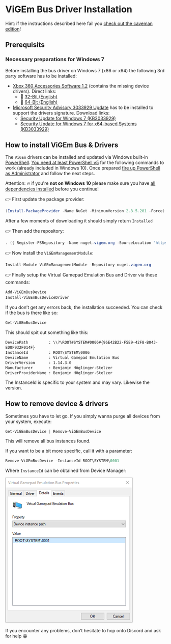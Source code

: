 # ViGEm Bus Driver Installation

Hint: if the instructions described here fail you [check out the caveman edition](vigem-bus-driver-installation-caveman-edition.md)!

## Prerequisits

### Necessary preparations for Windows 7

Before installing the bus driver on Windows 7 (x86 or x64) the following 3rd party software has to be installed:

- [Xbox 360 Accessories Software 1.2](https://www.microsoft.com/accessories/en-us/products/gaming/xbox-360-controller-for-windows/52a-00004#techspecs-connect) (contains the missing device drivers). Direct links:
  - 💾 [32-Bit (English)](http://download.microsoft.com/download/6/9/4/69446ACF-E625-4CCF-8F56-58B589934CD3/Xbox360_32Eng.exe)
  - 💾 [64-Bit (English)](http://download.microsoft.com/download/6/9/4/69446ACF-E625-4CCF-8F56-58B589934CD3/Xbox360_64Eng.exe)
- [Microsoft Security Advisory 3033929 Update](https://technet.microsoft.com/en-us/library/security/3033929) has to be installed to support the drivers signature. Download links:
  - [Security Update for Windows 7 (KB3033929)](https://www.microsoft.com/en-us/download/details.aspx?id=46078)
  - [Security Update for Windows 7 for x64-based Systems (KB3033929)](https://www.microsoft.com/en-us/download/details.aspx?id=46148)

## How to install ViGEm Bus & Drivers

The `ViGEm` drivers can be installed and updated via Windows built-in [PowerShell](https://docs.microsoft.com/en-us/powershell/scripting/getting-started/getting-started-with-windows-powershell). [You need at least PowerShell v5](https://docs.microsoft.com/en-us/powershell/wmf/5.1/install-configure) for the following commands to work (already included in Windows 10). Once prepared [fire up PowerShell as Administrator](https://www.top-password.com/blog/5-ways-to-run-powershell-as-administrator-in-windows-10/) and follow the next steps.

Attention: 🔥 if you're **not on Windows 10** please make sure you have [all dependencies installed](https://docs.microsoft.com/en-us/powershell/wmf/5.1/install-configure) before you continue!

👉 First update the package provider:

```PowerShell
(Install-PackageProvider -Name NuGet -MinimumVersion 2.8.5.201 -Force).Status
```

After a few moments of downloading it should simply return `Installed`

👉 Then add the repository:

```PowerShell
. ({ Register-PSRepository -Name nuget.vigem.org -SourceLocation "https://nuget.vigem.org/" -InstallationPolicy Trusted },{ "Repository already registered, nothing to do =)" })[(Get-PSRepository -Name nuget.vigem.org -ErrorAction Ignore).Registered -eq $true]
```

👉 Now install the `ViGEmManagementModule`:

```PowerShell
Install-Module ViGEmManagementModule -Repository nuget.vigem.org
```

👉 Finally setup the Virtual Gamepad Emulation Bus and Driver via these commands:

```PowerShell
Add-ViGEmBusDevice
Install-ViGEmBusDeviceDriver
```

If you don’t get any errors back, the installation succeeded. You can check if the bus is there like so:

```PowerShell
Get-ViGEmBusDevice
```

This should spit out something like this:

```text
DevicePath         : \\?\ROOT#SYSTEM#0006#{96E42B22-F5E9-42F8-B043-ED0F932F014F}
InstanceId         : ROOT\SYSTEM\0006
DeviceName         : Virtual Gamepad Emulation Bus
DriverVersion      : 1.14.3.0
Manufacturer       : Benjamin Höglinger-Stelzer
DriverProviderName : Benjamin Höglinger-Stelzer
```

The InstanceId is specific to your system and may vary. Likewise the version.

## How to remove device & drivers

Sometimes you have to let go. If you simply wanna purge all devices from your system, execute:

```PowerShell
Get-ViGEmBusDevice | Remove-ViGEmBusDevice
```

This will remove all bus instances found.

If you want to be a bit more specific, call it with a parameter:

```PowerShell
Remove-ViGEmBusDevice -InstanceId ROOT\SYSTEM\0001
```

Where `InstanceId` can be obtained from Device Manager:

![mmc_2018-08-14_22-11-49.png](img/mmc_2018-08-14_22-11-49.png)

If you encounter any problems, don’t hesitate to hop onto Discord and ask for help 😀
